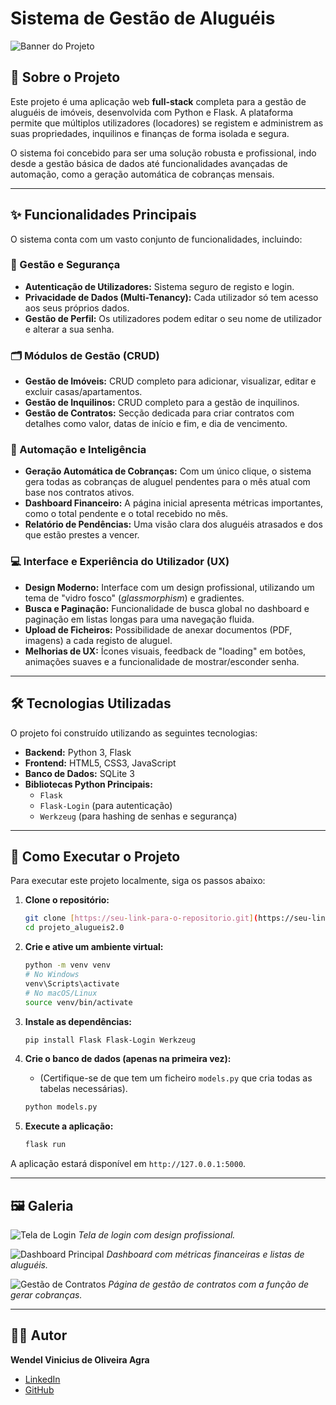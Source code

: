 # Sistema de Gestão de Aluguéis

![Banner do Projeto](image_2f498c.jpg)

## 📖 Sobre o Projeto

Este projeto é uma aplicação web **full-stack** completa para a gestão de aluguéis de imóveis, desenvolvida com Python e Flask. A plataforma permite que múltiplos utilizadores (locadores) se registem e administrem as suas propriedades, inquilinos e finanças de forma isolada e segura.

O sistema foi concebido para ser uma solução robusta e profissional, indo desde a gestão básica de dados até funcionalidades avançadas de automação, como a geração automática de cobranças mensais.

---

## ✨ Funcionalidades Principais

O sistema conta com um vasto conjunto de funcionalidades, incluindo:

### 🔑 Gestão e Segurança
* **Autenticação de Utilizadores:** Sistema seguro de registo e login.
* **Privacidade de Dados (Multi-Tenancy):** Cada utilizador só tem acesso aos seus próprios dados.
* **Gestão de Perfil:** Os utilizadores podem editar o seu nome de utilizador e alterar a sua senha.

### 🗂️ Módulos de Gestão (CRUD)
* **Gestão de Imóveis:** CRUD completo para adicionar, visualizar, editar e excluir casas/apartamentos.
* **Gestão de Inquilinos:** CRUD completo para a gestão de inquilinos.
* **Gestão de Contratos:** Secção dedicada para criar contratos com detalhes como valor, datas de início e fim, e dia de vencimento.

### 🤖 Automação e Inteligência
* **Geração Automática de Cobranças:** Com um único clique, o sistema gera todas as cobranças de aluguel pendentes para o mês atual com base nos contratos ativos.
* **Dashboard Financeiro:** A página inicial apresenta métricas importantes, como o total pendente e o total recebido no mês.
* **Relatório de Pendências:** Uma visão clara dos aluguéis atrasados e dos que estão prestes a vencer.

### 💻 Interface e Experiência do Utilizador (UX)
* **Design Moderno:** Interface com um design profissional, utilizando um tema de "vidro fosco" (*glassmorphism*) e gradientes.
* **Busca e Paginação:** Funcionalidade de busca global no dashboard e paginação em listas longas para uma navegação fluida.
* **Upload de Ficheiros:** Possibilidade de anexar documentos (PDF, imagens) a cada registo de aluguel.
* **Melhorias de UX:** Ícones visuais, feedback de "loading" em botões, animações suaves e a funcionalidade de mostrar/esconder senha.

---

## 🛠️ Tecnologias Utilizadas

O projeto foi construído utilizando as seguintes tecnologias:

* **Backend:** Python 3, Flask
* **Frontend:** HTML5, CSS3, JavaScript
* **Banco de Dados:** SQLite 3
* **Bibliotecas Python Principais:**
    * `Flask`
    * `Flask-Login` (para autenticação)
    * `Werkzeug` (para hashing de senhas e segurança)

---

## 🚀 Como Executar o Projeto

Para executar este projeto localmente, siga os passos abaixo:

1.  **Clone o repositório:**
    ```bash
    git clone [https://seu-link-para-o-repositorio.git](https://seu-link-para-o-repositorio.git)
    cd projeto_alugueis2.0
    ```

2.  **Crie e ative um ambiente virtual:**
    ```bash
    python -m venv venv
    # No Windows
    venv\Scripts\activate
    # No macOS/Linux
    source venv/bin/activate
    ```

3.  **Instale as dependências:**
    ```bash
    pip install Flask Flask-Login Werkzeug
    ```

4.  **Crie o banco de dados (apenas na primeira vez):**
    * (Certifique-se de que tem um ficheiro `models.py` que cria todas as tabelas necessárias).
    ```bash
    python models.py
    ```

5.  **Execute a aplicação:**
    ```bash
    flask run
    ```

A aplicação estará disponível em `http://127.0.0.1:5000`.

---

## 🖼️ Galeria

![Tela de Login](image_2f41e7.png)
*Tela de login com design profissional.*

![Dashboard Principal](image_2f3e65.png)
*Dashboard com métricas financeiras e listas de aluguéis.*

![Gestão de Contratos](image_b947bf.png)
*Página de gestão de contratos com a função de gerar cobranças.*

---

## 🧑‍💻 Autor

**Wendel Vinicius de Oliveira Agra**

* [LinkedIn](https://www.linkedin.com/in/wendel-vinicius-de-oliveira-agra-057863260/)
* [GitHub](https://github.com/Wende-l)
